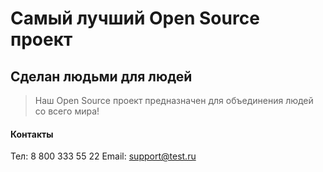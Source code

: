 # Самый лучший Open Source проект

## Сделан людьми для людей

> Наш Open Source проект предназначен для объединения людей со всего мира!

#### Контакты

Тел: 8 800 333 55 22
Email: support@test.ru

